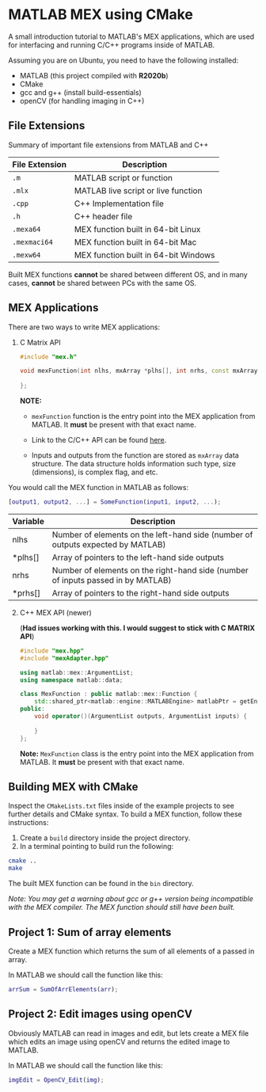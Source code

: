# MATLAB MEX using CMake

A small introduction tutorial to MATLAB's MEX applications, which are used for interfacing and running C/C++ programs inside of MATLAB.

Assuming you are on Ubuntu, you need to have the following installed:

- MATLAB (this project compiled with **R2020b**)
- CMake
- gcc and g++ (install build-essentials)
- openCV (for handling imaging in C++)

## File Extensions

Summary of important file extensions from MATLAB and C++

| File Extension | Description                          |
| -------------- | ------------------------------------ |
| `.m`           | MATLAB script or function            |
| `.mlx`         | MATLAB live script or live function  |
| `.cpp`         | C++ Implementation file              |
| `.h`           | C++ header file                      |
| `.mexa64`      | MEX function built in 64-bit Linux   |
| `.mexmaci64`   | MEX function built in 64-bit Mac     |
| `.mexw64`      | MEX function built in 64-bit Windows |

Built MEX functions **cannot** be shared between different OS, and in many cases, **cannot** be shared between PCs with the same OS.



## MEX Applications

There are two ways to write MEX applications:

1. C Matrix API 

   ```c++
   #include "mex.h"
   
   void mexFunction(int nlhs, mxArray *plhs[], int nrhs, const mxArray *prhs[]){
       
   };
   ```

   **NOTE:** 

   - `mexFunction` function is the entry point into the MEX application from MATLAB. It **must** be present with that exact name.

   - Link to the C/C++ API can be found [here](https://www.mathworks.com/help/matlab/cc-mx-matrix-library.html?s_tid=CRUX_lftnav).


   - Inputs and outputs from the function are stored as `mxArray` data structure. The data structure holds information such type, size (dimensions), is complex flag, and etc.

   

You would call the MEX function in MATLAB as follows:

   ```matlab
   [output1, output2, ...] = SomeFunction(input1, input2, ...);
   ```

   

   | Variable | Description                                                  |
   | -------- | ------------------------------------------------------------ |
   | nlhs     | Number of elements on the left-hand side (number of outputs expected by MATLAB) |
   | *plhs[]  | Array of pointers to the left-hand side outputs              |
   | nrhs     | Number of elements on the right-hand side (number of inputs passed in by MATLAB) |
   | *prhs[]  | Array of pointers to the right-hand side outputs             |

   

   

2. C++ MEX API (newer) 

   (**Had issues working with this. I would suggest to stick with C MATRIX API**)
   
   ```c++
   #include "mex.hpp"
   #include "mexAdapter.hpp"
   
   using matlab::mex::ArgumentList;
   using namespace matlab::data;
   
   class MexFunction : public matlab::mex::Function {
       std::shared_ptr<matlab::engine::MATLABEngine> matlabPtr = getEngine();
   public:
       void operator()(ArgumentList outputs, ArgumentList inputs) {
           
       }
   };
   ```
   
   **Note:** `MexFunction` class is the entry point into the MEX application from MATLAB. It **must** be present with that exact name.



## Building MEX with CMake

Inspect the `CMakeLists.txt` files inside of the example projects to see further details and CMake syntax. To build a MEX function, follow these instructions:

1. Create a `build` directory inside the project directory.
2. In a terminal pointing to build run the following:


```bash
cmake ..
make
```

The built MEX function can be found in the  `bin`  directory.

*Note: You may get a warning about gcc or g++ version being incompatible with the MEX compiler. The MEX function should still have been built.*



## Project 1: Sum of array elements

Create a MEX function which returns the sum of all elements of a passed in array.

In MATLAB we should call the function like this:

```matlab
arrSum = SumOfArrElements(arr);
```



## Project 2: Edit images using openCV

Obviously MATLAB can read in images and edit, but lets create a MEX file which edits an image using openCV and returns the edited image to MATLAB.

In MATLAB we should call the function like this:

```matlab
imgEdit = OpenCV_Edit(img);
```

